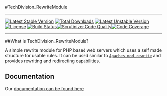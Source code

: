 #TechDivision_RewriteModule

_____________________________

[![Latest Stable Version](https://poser.pugx.org/techdivision/rewritemodule/v/stable.png)](https://packagist.org/packages/techdivision/rewritemodule) [![Total Downloads](https://poser.pugx.org/techdivision/rewritemodule/downloads.png)](https://packagist.org/packages/techdivision/rewritemodule) [![Latest Unstable Version](https://poser.pugx.org/techdivision/rewritemodule/v/unstable.png)](https://packagist.org/packages/techdivision/rewritemodule) [![License](https://poser.pugx.org/techdivision/rewritemodule/license.png)](https://packagist.org/packages/techdivision/rewritemodule) [![Build Status](https://travis-ci.org/techdivision/TechDivision_RewriteModule.png)](https://travis-ci.org/techdivision/TechDivision_RewriteModule)[![Scrutinizer Code Quality](https://scrutinizer-ci.com/g/techdivision/TechDivision_RewriteModule/badges/quality-score.png?b=master)](https://scrutinizer-ci.com/g/techdivision/TechDivision_RewriteModule/?branch=master)[![Code Coverage](https://scrutinizer-ci.com/g/techdivision/TechDivision_RewriteModule/badges/coverage.png?b=master)](https://scrutinizer-ci.com/g/techdivision/TechDivision_RewriteModule/?branch=master)

_____________________________

##What is TechDivision_RewriteModule?

A simple rewrite module for PHP based web servers which uses a self made structure for usable rules.
It can be used similar to [`Apaches mod_rewrite`](<http://httpd.apache.org/docs/current/mod/mod_rewrite.html>) and
provides rewriting and redirecting capabilities.

## Documentation
Our [documentation can be found here](<https://github.com/techdivision/TechDivision_AppserverDocumentation/blob/master/docs/components/servers/webserver/modules/rewritemodule.md>).